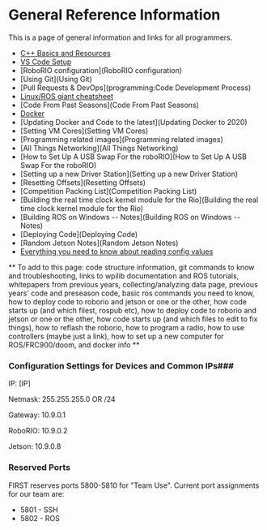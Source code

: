 #  General Reference Information # 

This is a page of general information and links for all programmers.

  - [C++ Basics and Resources](programming:curriculum:c_basics)
  - [VS Code Setup](programming:vscode_setup)
  - [RoboRIO configuration](RoboRIO configuration)
  - [Using Git](Using Git)
  - [Pull Requests & DevOps](programming:Code Development Process)
  - [Linux/ROS giant cheatsheet](https://docs.google.com/document/d/1rU2lCCipY55Jy3YThSqUsE7sKk2xqhTazU0eEDVUNUA/edit)
  - [Code From Past Seasons](Code From Past Seasons)
  - [Docker](Docker)
  - [Updating Docker and Code to the latest](Updating Docker to 2020)
  - [Setting VM Cores](Setting VM Cores)
  - [Programming related images](Programming related images)
  - [All Things Networking](All Things Networking)
  - [How to Set Up A USB Swap For the roboRIO](How to Set Up A USB Swap For the roboRIO)
  - [Setting up a new Driver Station](Setting up a new Driver Station)
  - [Resetting Offsets](Resetting Offsets)
  - [Competition Packing List](Competition Packing List)
  - [Building the real time clock kernel module for the Rio](Building the real time clock kernel module for the Rio)
  - [Building ROS on Windows -- Notes](Building ROS on Windows -- Notes)
  - [Deploying Code](Deploying Code)
  - [Random Jetson Notes](Random Jetson Notes)
  - [Everything you need to know about reading config values](reading_config_values)

** To add to this page: code structure information, git commands to know and troubleshooting, links to wpilib documentation and ROS tutorials, whitepapers from previous years, collecting/analyzing data page, previous years' code and preseason code, basic ros commands you need to know, how to deploy code to roborio and jetson or one or the other, how code starts up (and which filest, rospub etc), how to deploy code to roborio and jetson or one or the other, how code starts up (and which files to edit to fix things), how to reflash the roborio, how to program a radio, how to use controllers (maybe just a link), how to set up a new computer for ROS/FRC900/doom, and docker info **

###  Configuration Settings for Devices and Common IPs### 

IP: [IP]

Netmask: 255.255.255.0 OR /24

Gateway: 10.9.0.1

RoboRIO: 10.9.0.2

Jetson: 10.9.0.8

###  Reserved Ports ### 

FIRST reserves ports 5800-5810 for "Team Use". Current port assignments for our team are:
  - 5801 - SSH
  - 5802 - ROS
